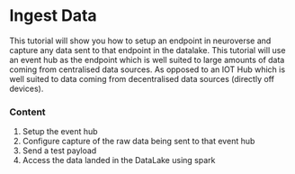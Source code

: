 # Ingest Data
This tutorial will show you how to setup an endpoint in neuroverse and capture any data sent to that endpoint in the datalake.
This tutorial will use an event hub as the endpoint which is well suited to large amounts of data coming from centralised data sources.
As opposed to an IOT Hub which is well suited to data coming from decentralised data sources (directly off devices).

### Content
1. Setup the event hub
2. Configure capture of the raw data being sent to that event hub
3. Send a test payload
4. Access the data landed in the DataLake using spark
